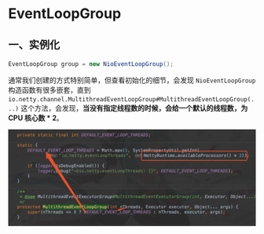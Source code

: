 # EventLoopGroup



## 一、实例化

```java
EventLoopGroup group = new NioEventLoopGroup();
```

通常我们创建的方式特别简单，但查看初始化的细节，会发现 ``NioEventLoopGroup`` 构造函数有很多嵌套，直到 ``io.netty.channel.MultithreadEventLoopGroup#MultithreadEventLoopGroup(...)`` 这个方法，会发现，**当没有指定线程数的时候，会给一个默认的线程数，为 CPU 核心数 * 2**。

![image-20190911010020758](../../img/image-20190911010020758.png)

